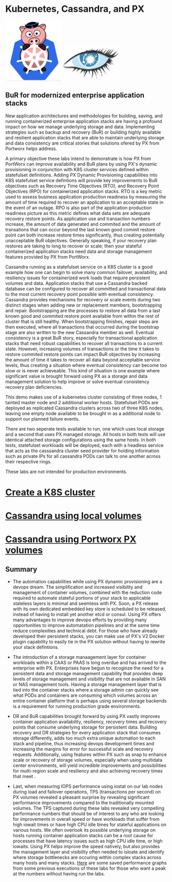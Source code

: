 # Kubernetes, Cassandra, and PX  

![](images/px_k8s.png)    ![](images/cassandra.png)    

## BuR for modernized enterprise application stacks

New application architectures and methodologies for building, saving, and running containerized enterprise application stacks are having a profound impact on how we manage underlying storage and data.  Implementing strategies such as backup and recovery (BuR) or building highly available and resilient application stacks that are able to maintain underlying storage and data consistency are critical stories that solutions ofered by PX from Portworx helps address.   

A primary objective these labs intend to demonstrate is how PX from PortWorx can improve availability and BuR plans by using PX's dynamic provisioning in conjunction with K8S cluster services defined within statefulset definitions.  Adding PX Dynamic Provisioning capabilities into K8S statefulset service defintions will provide key improvements to BuR objectives such as Recovery Time Objectives (RTO), and Recovery Point Objectives (RPO) for containerized application stacks.    RTO is a key metric used to assess business application production readiness by measuring the amount of time required to recover an application to an acceptable state in the event of an outage.  RPO is also part of the application production readiness picture as this metric defines what data sets are adequate recovery restore points.  As application use and transaction numbers increase, the amount of data generated and commited and the amount of transations that  can occur beyond the last known good commit restore point can both increase restore times significantly, thus creating potentially unacceptable BuR objectives.   Generally speaking, if your recovery plan restores are taking to long to recover or scale; then your stateful containerized application stacks need data and storage management features provided by PX from PortWorx.   

Cassandra running as a statefulset service on a K8S cluster is a good example how one can begin to solve many common failover, availability, and resiliency issues for containerized work loads that require persistent volumes and data.  Application stacks that use a Cassandra backed database can be configured to recover all committed and transactional data to the most current recovery point possible with eventual consistency.   Cassandra provides mechanisms for recovery or scale events during two distinct stages when adding new or replacement members, bootstrapping and repair.   Bootstrapping are the processes to restore all data from a last known good and commited restore point available from within the rest of cluster that is still healthy.   When bootstrapping finishes, repair steps are then executed, where all transactions that occurred during the bootstrap stage are also written to the new Cassandra member as well.   Eventual consistency is a great BuR story, especially for transactional application stacks that need robust capabilities to recover all transactions to a current state.  However, increasing volumes of transactions or the time it takes to restore commited restore points can impact BuR objectives by increasing the amount of time it takes to recover all data beyond acceptable service levels, thus creating a situation where eventual consistency can become too slow or is never achieveable.   This kind of situation is one example where significant value is brought forward using PX as a storage and data management solution to help improve or solve eventual consistency recovery plan deficiencies.   

This demo makes use of a kubernetes cluster consisting of three nodes, 1 tainted master node and 2 additional worker hosts.   Statefulset  PODs are deployed as replicated Cassandra clusters across two of three K8S nodes, leaving one empty node available to be brought in as a additional node to support our planned failure events.  

There are two seperate tests available to run, one which uses local storage and a second that uses PX managed storage.   All hosts in both tests will use identical attached storage configurations using the same hosts.   In both tests, statefulset workloads will be deployed, each with a headless service that acts as the casssandra cluster seed provider for holding information such as private IPs for all cassandra PODs can talk to one another across their respective rings.       

These labs are not intended for production environments.  

# [Create a K8S cluster](K8S_create/K8S_setup.md)


# [Cassandra using local volumes](cassandra-local/README.md)


# [Cassandra using Portworx PX volumes](cassandra-px/README.md)


## Summary

- The automation capabilities while using PX dynamic provisioning are a devops dream.   The simplification and increased visibility and management of container volumes, combined with the reduction code required to automate stateful portions of your stack to applicable stateless layers is minimal and seemless with PX.   Soon, a PX release with its own dedicated embedded key store is scheduled to be released, instead of having to install yet another etcd or consul.  Using PX offers many advantages to improve devops efforts by providing many opportunities to improve automatation pipelines and at the same time reduce complexities and technical debt.  For those who have already developed their persistent stacks, you can make use of PX's V2 Docker plugin capability to easily tie in the PX solution without having to rewrite your stack defintions.

- The introduction of a storage manaagement layer for container workloads within a CAAS or PAAS is long overdue and has arrived to the enterprise with PX.  Enterprises have begun to recoginze the need for a persistent data and storage management capability that provides deep levels of storage management and visibility that are not available in SAN or NAS management tools.   Having a storage management layer that is tied into the container stacks where a storage admin can quickly see what PODs and containers are consuming which volumes across an entire container platform that is perhaps using several storage backends is a requirement for running production grade environments.

- DR and BuR capabilities brought forward by using PX vastly improves container application availability, resiliency, recovery times and recovery points that consume underlying storage for persistent data.  Building recovery and DR strategies for every application stack that  consumes storage differently, adds too much extra unique automation to each stack and pipeline, thus increasing devops development times and increasing the margins for error for successful scale and recovery requests.  Additionally, using features within PX such as snap to enhance scale or recovery of storage volumes, especially when using multidata center environments, will yield incredible improvements and possibilities for multi-region scale and resiliency and also achieving recovery times that meet .

- Last, when measuring IOPS performance using iostat on our lab nodes during load and failover operations, TPS (transactions per second) on PX volumes revealed a pleasant surprise by revealing significant performance improvements compared to the traditionally mounted volumes.   The TPS captured during these labs revealed very compelling performance numbers that should be of interest to any who are looking for improvements in overall speed or have workloads that suffer from high iowait times or have high CPU idle times for stateful applications on various hosts.   We often overlook its possible underlying storage on hosts running container application stacks can be a root cause for processes that have latency issues such as high CPU idle time, or high iowaits.   Using PX helps improve the speed natively, but also provides the management layer and visibility often needed to isloate and identify where storage bottlenecks are occuring within complex stacks across many hosts and many stacks.   [Here](images/TPS_details.pdf) are some saved performance graphs from some previous executions of these labs for those who want a peak at the numbers without having run the labs.


